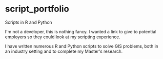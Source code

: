 # script_portfolio
Scripts in R and Python

I'm not a developer, this is nothing fancy. I wanted a link to give to potential employers so they could look at my scripting experience.

I have written numerous R and Python scripts to solve GIS problems, both in an industry setting and to complete my Master's research. 
